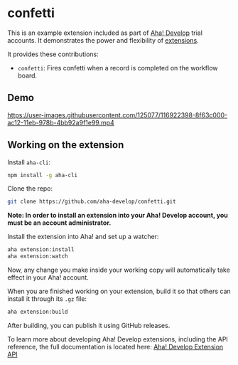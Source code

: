 # confetti

This is an example extension included as part of [Aha! Develop](https://www.aha.io/develop/overview) trial accounts. It demonstrates the power and flexibility of [extensions](https://www.aha.io/support/develop/extensions).

It provides these contributions:

- `confetti`: Fires confetti when a record is completed on the workflow board.

## Demo

https://user-images.githubusercontent.com/125077/116922398-8f63c000-ac12-11eb-978b-4bb92a9f1e99.mp4

## Working on the extension

Install `aha-cli`:

```sh
npm install -g aha-cli
```

Clone the repo:

```sh
git clone https://github.com/aha-develop/confetti.git
```

**Note: In order to install an extension into your Aha! Develop account, you must be an account administrator.**

Install the extension into Aha! and set up a watcher:

```sh
aha extension:install
aha extension:watch
```

Now, any change you make inside your working copy will automatically take effect in your Aha! account.

When you are finished working on your extension, build it so that others can install it through its `.gz` file:

```sh
aha extension:build
```

After building, you can publish it using GitHub releases.

To learn more about developing Aha! Develop extensions, including the API reference, the full documentation is located here: [Aha! Develop Extension API](https://www.aha.io/support/develop/extensions)
